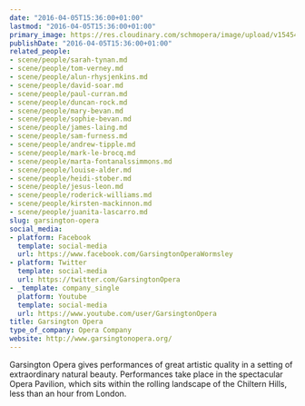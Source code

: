 ```yaml
---
date: "2016-04-05T15:36:00+01:00"
lastmod: "2016-04-05T15:36:00+01:00"
primary_image: https://res.cloudinary.com/schmopera/image/upload/v1545409169/media/webhook-uploads/1459866888157/Logo---Garsington-Opera.jpg.jpg
publishDate: "2016-04-05T15:36:00+01:00"
related_people:
- scene/people/sarah-tynan.md
- scene/people/tom-verney.md
- scene/people/alun-rhysjenkins.md
- scene/people/david-soar.md
- scene/people/paul-curran.md
- scene/people/duncan-rock.md
- scene/people/mary-bevan.md
- scene/people/sophie-bevan.md
- scene/people/james-laing.md
- scene/people/sam-furness.md
- scene/people/andrew-tipple.md
- scene/people/mark-le-brocq.md
- scene/people/marta-fontanalssimmons.md
- scene/people/louise-alder.md
- scene/people/heidi-stober.md
- scene/people/jesus-leon.md
- scene/people/roderick-williams.md
- scene/people/kirsten-mackinnon.md
- scene/people/juanita-lascarro.md
slug: garsington-opera
social_media:
- platform: Facebook
  template: social-media
  url: https://www.facebook.com/GarsingtonOperaWormsley
- platform: Twitter
  template: social-media
  url: https://twitter.com/GarsingtonOpera
- _template: company_single
  platform: Youtube
  template: social-media
  url: https://www.youtube.com/user/GarsingtonOpera
title: Garsington Opera
type_of_company: Opera Company
website: http://www.garsingtonopera.org/
---
```


Garsington Opera gives performances of great artistic quality in a setting of extraordinary natural beauty. Performances take place in the spectacular Opera Pavilion, which sits within the rolling landscape of the Chiltern Hills, less than an hour from London.

